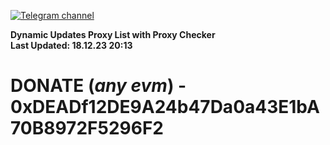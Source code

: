 [![Telegram channel](https://img.shields.io/endpoint?url=https://runkit.io/damiankrawczyk/telegram-badge/branches/master?url=https://t.me/n4z4v0d)](https://t.me/n4z4v0d) 

**Dynamic Updates Proxy List with Proxy Checker**  
**Last Updated: 18.12.23 20:13**

# DONATE (_any evm_) - 0xDEADf12DE9A24b47Da0a43E1bA70B8972F5296F2
